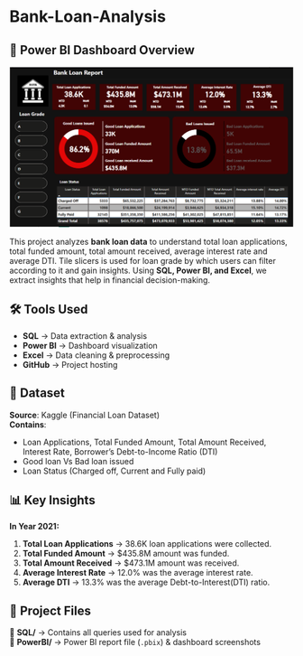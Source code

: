 # Bank-Loan-Analysis

## 📌 Power BI Dashboard Overview  
![Bank Loan Dashboard](Dashboard_overview.png)

This project analyzes **bank loan data** to understand total loan applications, total funded amount, total amount received, average interest rate and average DTI. Tile slicers is used for loan grade by which users can filter according to it and gain insights. Using **SQL, Power BI, and Excel**, we extract insights that help in financial decision-making.

## 🛠 Tools Used
- **SQL** → Data extraction & analysis  
- **Power BI** → Dashboard visualization  
- **Excel** → Data cleaning & preprocessing  
- **GitHub** → Project hosting  

## 📂 Dataset  
**Source**: Kaggle (Financial Loan Dataset)  
**Contains**: 
- Loan Applications, Total Funded Amount, Total Amount Received, Interest Rate, Borrower’s Debt-to-Income Ratio (DTI)
- Good loan Vs Bad loan issued
- Loan Status (Charged off, Current and Fully paid)

## 📊 Key Insights
**In Year 2021:**
1. **Total Loan Applications** → 38.6K loan applications were collected.  
2. **Total Funded Amount** → $435.8M amount was funded. 
3. **Total Amount Received** → $473.1M amount was received.
4. **Average Interest Rate** → 12.0% was the average interest rate.
5. **Average DTI** → 13.3% was the average Debt-to-Interest(DTI) ratio.

## 📜 Project Files
📁 **SQL/** → Contains all queries used for analysis  
📁 **PowerBI/** → Power BI report file (`.pbix`) & dashboard screenshots   

